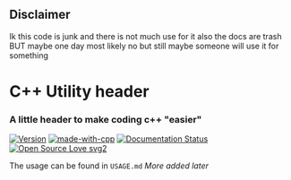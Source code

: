 ## Disclaimer
Ik this code is junk and there is not much use for it also the docs are trash
BUT
maybe one day most likely no but still maybe someone will use it for something

# C++ Utility header
### A little header to make coding c++ "easier"
[![Version](https://img.shields.io/badge/Release-b0.2-blue.svg)](https://github.com/notdanik/cpputility/releases) [![made-with-cpp](https://img.shields.io/badge/Made%20with-C%2B%2B-1f425f.svg)](https://www.gnu.org/software/bash/) [![Documentation Status](https://readthedocs.org/projects/ansicolortags/badge/?version=latest)](https://github.com/notdanik/cpputility/wiki) [![Open Source Love svg2](https://badges.frapsoft.com/os/v2/open-source.svg?v=103)](https://github.com/ellerbrock/open-source-badges/)

The usage can be found in `USAGE.md`
*More added later*
